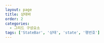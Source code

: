 ```yaml
---
layout: page
title: 상태바
order: 2
categories:
  - 그리드 구성요소
tags: ['StateBar', '상태', 'state', '행번호']
---
```

